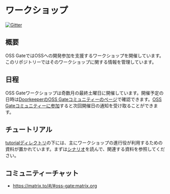 # ワークショップ

[![Gitter](https://badges.gitter.im/oss-gate/workshop.svg)](https://gitter.im/oss-gate/workshop?utm_source=badge&utm_medium=badge&utm_campaign=pr-badge&utm_content=badge)

## 概要

OSS GateではOSSへの開発参加を支援するワークショップを開催しています。このリポジトリーではそのワークショップに関する情報を管理しています。

## 日程

OSS Gateワークショップは奇数月の最終土曜日に開催しています。開催予定の日時は[DoorkeeperのOSS Gateコミュニティーのページ](https://oss-gate.doorkeeper.jp/events/upcoming)で確認できます。[OSS Gateコミュニティーに参加](https://oss-gate.doorkeeper.jp/member/new)すると次回開催日の通知を受け取ることができます。

## チュートリアル

[tutorialディレクトリ](tutorial/)の下には、主にワークショップの進行役が利用するための資料が置かれています。まずは[シナリオ](tutorial/scenario.md)を読んで、関連する資料を参照してください。

## コミュニティーチャット

* https://matrix.to/#/#oss-gate:matrix.org
